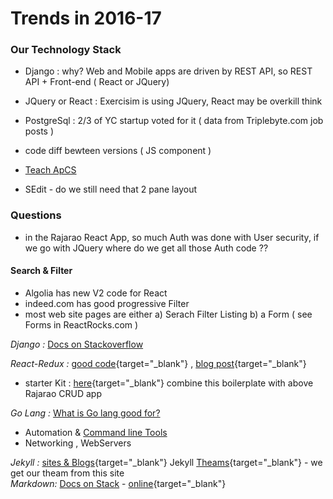 # Trends in 2016-17 


### Our Technology Stack
- Django : why? Web and Mobile apps are driven by REST API, so REST API + Front-end ( React or JQuery)
- JQuery or React : Exercisim is using JQuery, React may be overkill think
- PostgreSql : 2/3 of YC startup voted for it ( data from Triplebyte.com job posts )

- code diff bewteen versions ( JS component )  
- [Teach ApCS](http://teachapcs.com/explore)  
- SEdit - do we still need that 2 pane layout

### Questions
- in the Rajarao React App, so much Auth was done with User security, if we go with JQuery where do we get all those Auth code ??  

#### Search & Filter
- Algolia has new V2 code for React
- indeed.com has good progressive Filter
- most web site pages are either a) Serach Filter Listing b) a Form ( see Forms in ReactRocks.com ) 


*Django :* [Docs on Stackoverflow]()  
  

*React-Redux :* [good code](https://github.com/rajaraodv/react-redux-blog/blob/master/public/src/actions/posts.js){target="_blank"} , [blog post](https://medium.com/@rajaraodv/a-guide-for-building-a-react-redux-crud-app-7fe0b8943d0f#.o18p7ch0b){target="_blank"}  
- starter Kit : [here](https://github.com/davezuko/react-redux-starter-kit){target="_blank"} combine this boilerplate with above Rajarao CRUD app  

*Go Lang :* [What is Go lang good for?](https://www.quora.com/What-is-golang-good-for)  
- Automation & [Command line Tools](https://github.com/exercism/cli) 
- Networking , WebServers

*Jekyll :* [sites & Blogs](https://github.com/jekyll/jekyll/wiki/Sites){target="_blank"}
Jekyll [Theams](http://jekyllthemes.org/){target="_blank"} - we get our theam from this site  
*Markdown:* [Docs on Stack](http://stackoverflow.com/documentation/markdown/topics) - [online](http://commonmark.org/help/tutorial/02-emphasis.html){target="_blank"}
